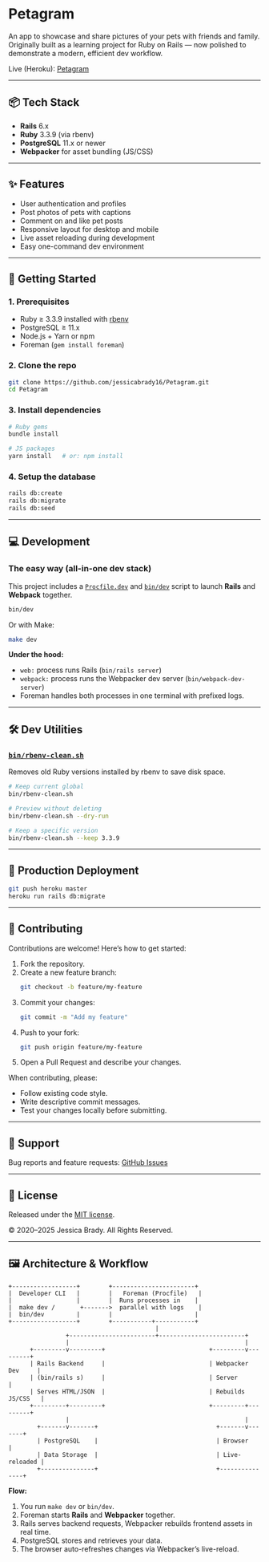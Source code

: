 # Petagram

An app to showcase and share pictures of your pets with friends and family.  
Originally built as a learning project for Ruby on Rails — now polished to demonstrate a modern, efficient dev workflow.

Live (Heroku): [Petagram](https://dashboard.heroku.com/apps/pet-a-gram-your-pets-pic-place)

---

## 📦 Tech Stack

- **Rails** 6.x
- **Ruby** 3.3.9 (via rbenv)
- **PostgreSQL** 11.x or newer
- **Webpacker** for asset bundling (JS/CSS)

---

## ✨ Features

- User authentication and profiles
- Post photos of pets with captions
- Comment on and like pet posts
- Responsive layout for desktop and mobile
- Live asset reloading during development
- Easy one-command dev environment

---

## 🚀 Getting Started

### 1. Prerequisites

- Ruby ≥ 3.3.9 installed with [rbenv](https://github.com/rbenv/rbenv)
- PostgreSQL ≥ 11.x
- Node.js + Yarn or npm
- Foreman (`gem install foreman`)

### 2. Clone the repo

```bash
git clone https://github.com/jessicabrady16/Petagram.git
cd Petagram
```

### 3. Install dependencies

```bash
# Ruby gems
bundle install

# JS packages
yarn install   # or: npm install
```

### 4. Setup the database

```bash
rails db:create
rails db:migrate
rails db:seed
```

---

## 💻 Development

### The easy way (all-in-one dev stack)

This project includes a [`Procfile.dev`](./Procfile.dev) and [`bin/dev`](./bin/dev) script to launch **Rails** and **Webpack** together.

```bash
bin/dev
```

Or with Make:

```bash
make dev
```

**Under the hood:**  
- `web:` process runs Rails (`bin/rails server`)  
- `webpack:` process runs the Webpacker dev server (`bin/webpack-dev-server`)  
- Foreman handles both processes in one terminal with prefixed logs.

---

## 🛠 Dev Utilities

### [`bin/rbenv-clean.sh`](./bin/rbenv-clean.sh)
Removes old Ruby versions installed by rbenv to save disk space.

```bash
# Keep current global
bin/rbenv-clean.sh

# Preview without deleting
bin/rbenv-clean.sh --dry-run

# Keep a specific version
bin/rbenv-clean.sh --keep 3.3.9
```

---

## 📜 Production Deployment

```bash
git push heroku master
heroku run rails db:migrate
```

---

## 🤝 Contributing

Contributions are welcome! Here’s how to get started:

1. Fork the repository.
2. Create a new feature branch:
   ```bash
   git checkout -b feature/my-feature
   ```
3. Commit your changes:
   ```bash
   git commit -m "Add my feature"
   ```
4. Push to your fork:
   ```bash
   git push origin feature/my-feature
   ```
5. Open a Pull Request and describe your changes.

When contributing, please:
- Follow existing code style.
- Write descriptive commit messages.
- Test your changes locally before submitting.

---

## 🐞 Support

Bug reports and feature requests: [GitHub Issues](https://github.com/jessicabrady16/Petagram/issues)

---

## 📄 License

Released under the [MIT license](https://mit-license.org).

© 2020–2025 Jessica Brady. All Rights Reserved.

---

## 🖼 Architecture & Workflow

```text
+------------------+        +-----------------------+
|  Developer CLI   |        |   Foreman (Procfile)   |
|                  |        |  Runs processes in    |
|  make dev /       +------->  parallel with logs    |
|  bin/dev         |        |                       |
+------------------+        +-----------+-----------+
                                         |
                +------------------------+------------------------+
                |                                                 |
      +---------v---------+                             +---------v---------+
      | Rails Backend     |                             | Webpacker Dev     |
      | (bin/rails s)     |                             | Server            |
      | Serves HTML/JSON  |                             | Rebuilds JS/CSS   |
      +---------+---------+                             +---------+---------+
                |                                                 |
        +-------v-------+                                 +-------v-------+
        | PostgreSQL    |                                 | Browser       |
        | Data Storage  |                                 | Live-reloaded |
        +---------------+                                 +---------------+
```

**Flow:**  
1. You run `make dev` or `bin/dev`.  
2. Foreman starts **Rails** and **Webpacker** together.  
3. Rails serves backend requests, Webpacker rebuilds frontend assets in real time.  
4. PostgreSQL stores and retrieves your data.  
5. The browser auto-refreshes changes via Webpacker’s live-reload.
